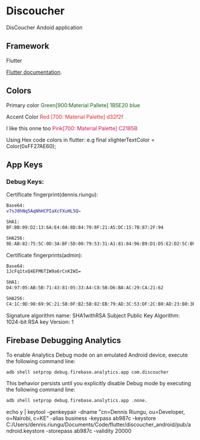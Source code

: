 # Discoucher

DisCoucher Andoid application

## Framework

Flutter

[Flutter documentation](https://flutter.io/).

## Colors

Primary color <span style="color:#1B5E20"> Green[900:Material Pallete] 1B5E20 blue </span>

Accent Color <span style="color:#d32f2f"> Red [700: Material Palette] d32f2f </span>

I like this onne too <span style="color:#C2185B"> Pink[700: Material Palette] C2185B </span>

Using Hex code colors in flutter:
e.g final xlighterTextColor = Color(0xFF27AE60);

## App Keys

### Debug Keys:


Certificate fingerprint(dennis.riungu):

```sh
Base64:
v7sJ0hNq5AqNhHCPIaXcFXuHL5Q=

SHA1:
BF:BB:09:D2:13:6A:E4:0A:8D:84:70:8F:21:A5:DC:15:7B:87:2F:94

SHA256:
9E:AB:82:75:5C:0D:3A:BF:5D:00:79:53:31:A1:81:84:96:B9:D1:D5:E2:D2:5C:B9:A4:AF:F1:7F:76:ED:88:59
```

Certificate fingerprints(admin):
```sh
Base64:
1JcFq1txQ4EFM6TIW9a6rCnKIWI=

SHA1:
D4:97:05:AB:5B:71:43:81:05:33:A4:C8:5B:D6:BA:AC:29:CA:21:62

SHA256: 
C4:1C:9D:98:69:9C:21:5B:0F:B2:5B:82:EB:79:AD:3C:53:DF:2C:B0:AD:23:B0:3B:C1:B3:CC:28:39:81:15:09
```

Signature algorithm name: SHA1withRSA
Subject Public Key Algorithm: 1024-bit RSA key
Version: 1


## Firebase Debugging Analytics

To enable Analytics Debug mode on an emulated Android device, execute the following command line:

```sh
adb shell setprop debug.firebase.analytics.app com.discoucher
```

This behavior persists until you explicitly disable Debug mode by executing the following command line:

```sh
adb shell setprop debug.firebase.analytics.app .none.
```

echo y | keytool -genkeypair -dname "cn=Dennis Riungu, ou=Developer, o=Nairobi, c=KE" -alias business -keypass ab987c -keystore C:/Users/dennis.riungu/Documents/Code/flutter/discoucher_android/pub/android.keystore -storepass ab987c -validity 20000
